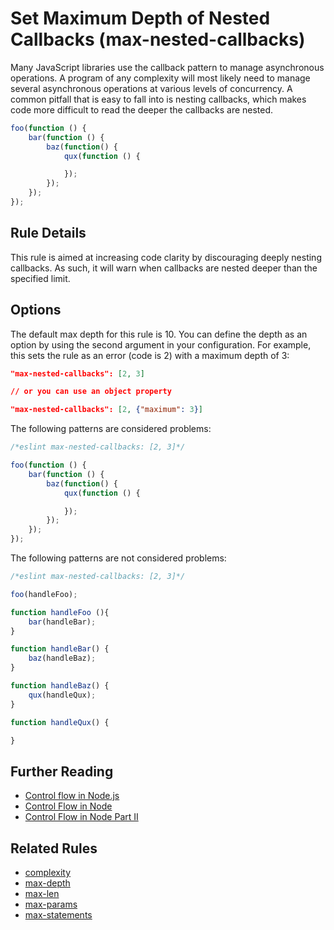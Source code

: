 # Set Maximum Depth of Nested Callbacks (max-nested-callbacks)

Many JavaScript libraries use the callback pattern to manage asynchronous operations. A program of any complexity will most likely need to manage several asynchronous operations at various levels of concurrency. A common pitfall that is easy to fall into is nesting callbacks, which makes code more difficult to read the deeper the callbacks are nested.

```js
foo(function () {
    bar(function () {
        baz(function() {
            qux(function () {

            });
        });
    });
});
```

## Rule Details

This rule is aimed at increasing code clarity by discouraging deeply nesting callbacks. As such, it will warn when callbacks are nested deeper than the specified limit.

## Options

The default max depth for this rule is 10. You can define the depth as an option by using the second argument in your configuration. For example, this sets the rule as an error (code is 2) with a maximum depth of 3:

```json
"max-nested-callbacks": [2, 3]

// or you can use an object property

"max-nested-callbacks": [2, {"maximum": 3}]
```

The following patterns are considered problems:

```js
/*eslint max-nested-callbacks: [2, 3]*/

foo(function () {
    bar(function () {
        baz(function() {
            qux(function () {

            });
        });
    });
});
```

The following patterns are not considered problems:

```js
/*eslint max-nested-callbacks: [2, 3]*/

foo(handleFoo);

function handleFoo (){
    bar(handleBar);
}

function handleBar() {
    baz(handleBaz);
}

function handleBaz() {
    qux(handleQux);
}

function handleQux() {

}
```

## Further Reading

* [Control flow in Node.js](http://book.mixu.net/node/ch7.html)
* [Control Flow in Node](http://howtonode.org/control-flow)
* [Control Flow in Node Part II](http://howtonode.org/control-flow-part-ii)

## Related Rules

* [complexity](complexity.md)
* [max-depth](max-depth.md)
* [max-len](max-len.md)
* [max-params](max-params.md)
* [max-statements](max-statements.md)
